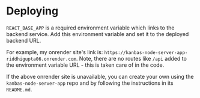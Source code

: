 # Deploying

`REACT_BASE_APP` is a required environment variable which links to the backend service. Add this environment variable and set it to the deployed backend URL.

For example, my onrender site's link is: `https://kanbas-node-server-app-riddhigupta06.onrender.com`. Note, there are no routes like `/api` added to the environment variable URL - this is taken care of in the code.

If the above onrender site is unavailable, you can create your own using the `kanbas-node-server-app` repo and by following the instructions in its `README.md`.